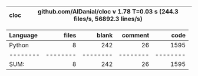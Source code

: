 cloc|github.com/AlDanial/cloc v 1.78  T=0.03 s (244.3 files/s, 56892.3 lines/s)
--- | ---

Language|files|blank|comment|code
:-------|-------:|-------:|-------:|-------:
Python|8|242|26|1595
--------|--------|--------|--------|--------
SUM:|8|242|26|1595
